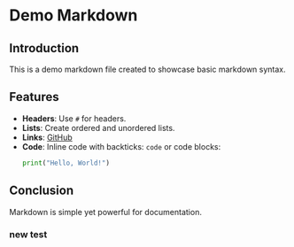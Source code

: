 # Demo Markdown

## Introduction
This is a demo markdown file created to showcase basic markdown syntax.

## Features
- **Headers**: Use `#` for headers.
- **Lists**: Create ordered and unordered lists.
- **Links**: [GitHub](https://github.com)
- **Code**: Inline code with backticks: `code` or code blocks:
    ```python
    print("Hello, World!")
    ```

## Conclusion
Markdown is simple yet powerful for documentation.


### new test